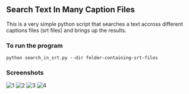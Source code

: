 ## Search Text In Many Caption Files

This is a very simple python script that searches a text accross different captions files (srt files)  and brings up the results. 

### To run the program 
`python search_in_srt.py --dir folder-containing-srt-files`

### Screenshots
![1](https://github.com/dingusagar/Python_and_the_Web/blob/master/Scripts/Miscellaneous/Search_In_SRTs/screenshots/1.png)
![2](https://github.com/dingusagar/Python_and_the_Web/blob/master/Scripts/Miscellaneous/Search_In_SRTs/screenshots/2.png)
![3](https://github.com/dingusagar/Python_and_the_Web/blob/master/Scripts/Miscellaneous/Search_In_SRTs/screenshots/3.png)
![4](https://github.com/dingusagar/Python_and_the_Web/blob/master/Scripts/Miscellaneous/Search_In_SRTs/screenshots/4.png)



